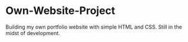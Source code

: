 # Own-Website-Project

Building my own portfolio website with simple HTML and CSS. Still in the midst of development.